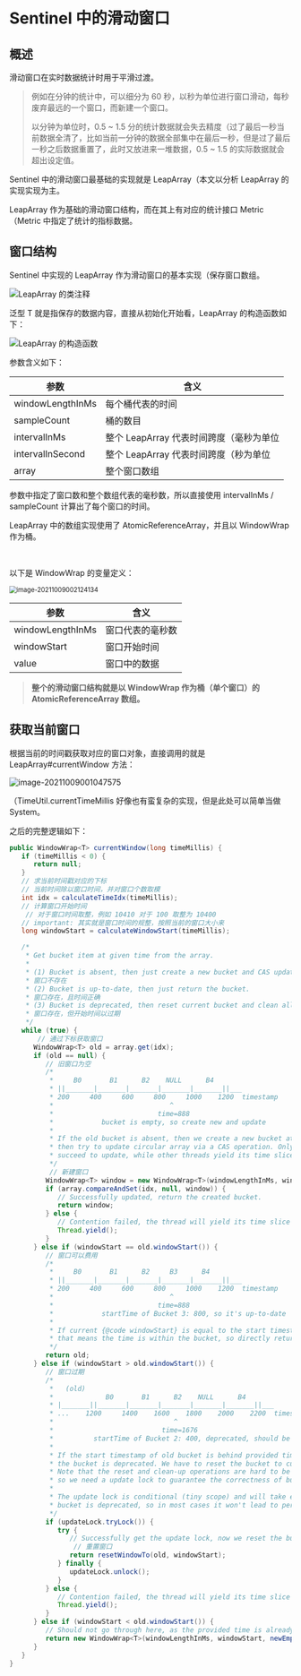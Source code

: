 # Sentinel 中的滑动窗口



## 概述

滑动窗口在实时数据统计时用于平滑过渡。

> 例如在分钟的统计中，可以细分为 60 秒，以秒为单位进行窗口滑动，每秒废弃最远的一个窗口，而新建一个窗口。
>
> 以分钟为单位时，0.5 ~ 1.5 分的统计数据就会失去精度（过了最后一秒当前数据全清了，比如当前一分钟的数据全部集中在最后一秒，但是过了最后一秒之后数据重置了，此时又放进来一堆数据，0.5 ~ 1.5 的实际数据就会超出设定值。



Sentinel 中的滑动窗口最基础的实现就是 LeapArray（本文以分析 LeapArray 的实现实现为主。

LeapArray 作为基础的滑动窗口结构，而在其上有对应的统计接口 Metric（Metric 中指定了统计的指标数据。

## 窗口结构

Sentinel 中实现的 LeapArray 作为滑动窗口的基本实现（保存窗口数组。

![LeapArray 的类注释](assets/image-20211008235941152.png)

泛型 T 就是指保存的数据内容，直接从初始化开始看，LeapArray 的构造函数如下：

![LeapArray 的构造函数](assets/image-20211009001413559.png)

参数含义如下：

| 参数             | 含义                                    |
| ---------------- | --------------------------------------- |
| windowLengthInMs | 每个桶代表的时间                        |
| sampleCount      | 桶的数目                                |
| intervalInMs     | 整个 LeapArray 代表时间跨度（毫秒为单位 |
| intervalInSecond | 整个 LeapArray 代表时间跨度（秒为单位   |
| array            | 整个窗口数组                            |

参数中指定了窗口数和整个数组代表的毫秒数，所以直接使用 intervalInMs / sampleCount 计算出了每个窗口的时间。

LeapArray 中的数组实现使用了 AtomicReferenceArray，并且以 WindowWrap 作为桶。

<br>

以下是 WindowWrap 的变量定义：

<img src="assets/image-20211009002124134.png" alt="image-20211009002124134" style="zoom:80%;" />

| 参数             | 含义             |
| ---------------- | ---------------- |
| windowLengthInMs | 窗口代表的毫秒数 |
| windowStart      | 窗口开始时间     |
| value            | 窗口中的数据     |



> **整个的滑动窗口结构就是以 WindowWrap 作为桶（单个窗口）的 AtomicReferenceArray 数组。**

## 获取当前窗口

根据当前的时间戳获取对应的窗口对象，直接调用的就是 LeapArray#currentWindow 方法：

![image-20211009001047575](assets/image-20211009001047575.png)

（TimeUtil.currentTimeMillis 好像也有蛮复杂的实现，但是此处可以简单当做 System。

之后的完整逻辑如下：

```java
public WindowWrap<T> currentWindow(long timeMillis) {
   if (timeMillis < 0) {
      return null;
   }
   // 求当前时间戳对应的下标
   // 当前时间除以窗口时间，并对窗口个数取模
   int idx = calculateTimeIdx(timeMillis);
   // 计算窗口开始时间
    // 对于窗口时间取整，例如 10410 对于 100 取整为 10400
   // important: 其实就是窗口时间的规整，按照当前的窗口大小来
   long windowStart = calculateWindowStart(timeMillis);

   /*
    * Get bucket item at given time from the array.
    *
    * (1) Bucket is absent, then just create a new bucket and CAS update to circular array.
    * 窗口不存在
    * (2) Bucket is up-to-date, then just return the bucket.
    * 窗口存在，且时间正确
    * (3) Bucket is deprecated, then reset current bucket and clean all deprecated buckets.
    * 窗口存在，但开始时间以过期
    */
   while (true) {
       // 通过下标获取窗口
      WindowWrap<T> old = array.get(idx);
      if (old == null) {
         // 旧窗口为空
         /*
          *     B0       B1      B2    NULL      B4
          * ||_______|_______|_______|_______|_______||___
          * 200     400     600     800     1000    1200  timestamp
          *                             ^
          *                          time=888
          *            bucket is empty, so create new and update
          *
          * If the old bucket is absent, then we create a new bucket at {@code windowStart},
          * then try to update circular array via a CAS operation. Only one thread can
          * succeed to update, while other threads yield its time slice.
          */
          // 新建窗口
         WindowWrap<T> window = new WindowWrap<T>(windowLengthInMs, windowStart, newEmptyBucket(timeMillis));
         if (array.compareAndSet(idx, null, window)) {
            // Successfully updated, return the created bucket.
            return window;
         } else {
            // Contention failed, the thread will yield its time slice to wait for bucket available.
            Thread.yield();
         }
      } else if (windowStart == old.windowStart()) {
         // 窗口可以费用
         /*
          *     B0       B1      B2     B3      B4
          * ||_______|_______|_______|_______|_______||___
          * 200     400     600     800     1000    1200  timestamp
          *                             ^
          *                          time=888
          *            startTime of Bucket 3: 800, so it's up-to-date
          *
          * If current {@code windowStart} is equal to the start timestamp of old bucket,
          * that means the time is within the bucket, so directly return the bucket.
          */
         return old;
      } else if (windowStart > old.windowStart()) {
         // 窗口过期
         /*
          *   (old)
          *             B0       B1      B2    NULL      B4
          * |_______||_______|_______|_______|_______|_______||___
          * ...    1200     1400    1600    1800    2000    2200  timestamp
          *                              ^
          *                           time=1676
          *          startTime of Bucket 2: 400, deprecated, should be reset
          *
          * If the start timestamp of old bucket is behind provided time, that means
          * the bucket is deprecated. We have to reset the bucket to current {@code windowStart}.
          * Note that the reset and clean-up operations are hard to be atomic,
          * so we need a update lock to guarantee the correctness of bucket update.
          *
          * The update lock is conditional (tiny scope) and will take effect only when
          * bucket is deprecated, so in most cases it won't lead to performance loss.
          */
         if (updateLock.tryLock()) {
            try {
               // Successfully get the update lock, now we reset the bucket.
                // 重置窗口
               return resetWindowTo(old, windowStart);
            } finally {
               updateLock.unlock();
            }
         } else {
            // Contention failed, the thread will yield its time slice to wait for bucket available.
            Thread.yield();
         }
      } else if (windowStart < old.windowStart()) {
         // Should not go through here, as the provided time is already behind.
         return new WindowWrap<T>(windowLengthInMs, windowStart, newEmptyBucket(timeMillis));
      }
   }
}
```

